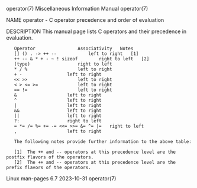 operator(7)						       Miscellaneous Information Manual							   operator(7)

NAME
       operator - C operator precedence and order of evaluation

DESCRIPTION
       This manual page lists C operators and their precedence in evaluation.

       Operator				   Associativity   Notes
       [] () . -> ++ --			   left to right   [1]
       ++ -- & * + - ~ ! sizeof		   right to left   [2]
       (type)				   right to left
       * / %				   left to right
       + -				   left to right
       << >>				   left to right
       < > <= >=			   left to right
       == !=				   left to right
       &				   left to right
       ^				   left to right
       |				   left to right
       &&				   left to right
       ||				   left to right
       ?:				   right to left
       = *= /= %= += -= <<= >>= &= ^= |=   right to left
       ,				   left to right

       The following notes provide further information to the above table:

       [1]  The ++ and -- operators at this precedence level are the postfix flavors of the operators.
       [2]  The ++ and -- operators at this precedence level are the prefix flavors of the operators.

Linux man-pages 6.7							  2023-10-31								   operator(7)

